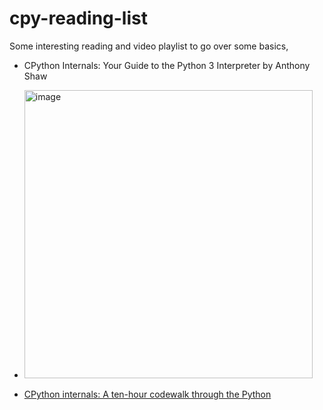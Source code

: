 # cpy-reading-list

Some interesting reading and video playlist to go over some basics,
- CPython Internals: Your Guide to the Python 3 Interpreter by Anthony Shaw
- <img width="461" alt="image" src="https://github.com/khac/cpy-reading-list/assets/25533953/484e44a5-353f-4474-822d-970adfee0314">

- [CPython internals: A ten-hour codewalk through the Python](https://www.youtube.com/playlist?list=PLzV58Zm8FuBL6OAv1Yu6AwXZrnsFbbR0S)
